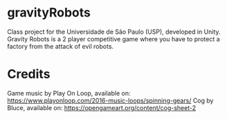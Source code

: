 # gravityRobots
Class project for the Universidade de São Paulo (USP), developed in Unity. Gravity Robots is a 2 player competitive game where you have to protect a factory from the attack of evil robots.

# Credits

Game music by Play On Loop, available on: https://www.playonloop.com/2016-music-loops/spinning-gears/
Cog by Bluce, available on: https://opengameart.org/content/cog-sheet-2